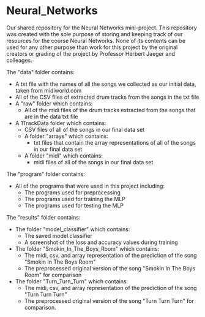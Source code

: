 # Neural_Networks

Our shared repository for the Neural Networks mini-project. 
This repository was created with the sole purpose of storing and keeping track of our resources for the course Neural Networks. 
None of its contents can be used for any other purpose than work for this project by the original creators or grading of the project by Professor Herbert Jaeger and colleages. 

The "data" folder contains:
- A txt file with the names of all the songs we collected as our initial data, taken from midiworld.com
- All of the CSV files of extracted drum tracks from the songs in the txt file
- A "raw" folder which contains: 
  - All of the midi files of the drum tracks extracted from the songs that are in the data txt file 
- A 1TrackData folder which contains:
  - CSV files of all of the songs in our final data set
  - A folder "arrays" which contains: 
    - txt files that contain the array representations of all of the songs in our final data set
  - A folder "midi" which contains: 
    - midi files of all of the songs in our final data set
    
The "program" folder contains: 
- All of the programs that were used in this project including:
  - The programs used for preprocessing
  - The programs used for training the MLP
  - The programs used for testing the MLP 
  
The "results" folder contains:
- The folder "model_classifier" which contains: 
  - The saved model classifier
  - A screenshot of the loss and accuracy values during training
- The folder "Smokin_In_The_Boys_Room" which contains:
  - The midi, csv, and array representation of the prediction of the song "Smokin In The Boys Room"
  - The preprocessed original version of the song "Smokin In The Boys Room" for comparison
- The folder "Turn_Turn_Turn" which contains:
  - The midi, csv, and array representation of the prediction of the song "Turn Turn Turn"
  - The preprocessed original version of the song "Turn Turn Turn" for comparison. 
